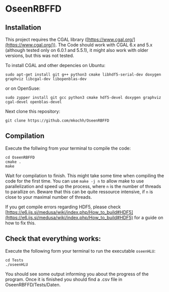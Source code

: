 # OseenRBFFD
## Installation
This project requires the CGAL library ([https://www.cgal.org/](https://www.cgal.org/)). 
The Code should work with CGAL 6.x and 5.x (although tested only on 6.0.1 and 5.5.1), 
it might also work with older versions, but this was not tested.

To install CGAL and other depencies on Ubuntu:
```
sudo apt-get install git g++ python3 cmake libhdf5-serial-dev doxygen graphviz libcgal-dev libopenblas-dev
```

or on OpenSuse:
```
sudo zypper install git gcc python3 cmake hdf5-devel doxygen graphviz cgal-devel openblas-devel
```

Next clone this repository:
```
git clone https://github.com/mkochh/OseenRBFFD
```

## Compilation
Execute the follwing from your terminal to compile the code:
```
cd OseenRBFFD
cmake .
make
```

Wait for compilation to finish. This might take some time when compiling the code for the first time.
You can use `make -j n` to allow make to use parallelization and speed up the process, where `n` is the number of threads to parallize on.
Beware that this can be quite ressource intensive, if `n` is close to your maximal number of threads.

If you get compile errors regarding HDF5, please check [https://e6.ijs.si/medusa/wiki/index.php/How_to_build#HDF5](https://e6.ijs.si/medusa/wiki/index.php/How_to_build#HDF5) for a guide on how to fix this.

## Check that everything works:
Execute the following form your terminal to run the executable `oseenHLU`:
```
cd Tests
./oseenHLU
```
You should see some output informing you about the progress of the program.
Once it is finished you should find a .csv file in OseenRBFFD/Tests/Daten.
